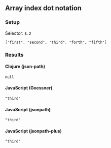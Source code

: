 ## Array index dot notation

### Setup
Selector: `$.2`

    ["first", "second", "third", "forth", "fifth"]

### Results
#### Clojure (json-path)

    null

#### JavaScript (Goessner)

    "third"

#### JavaScript (jsonpath)

    "third"

#### JavaScript (jsonpath-plus)

    "third"

